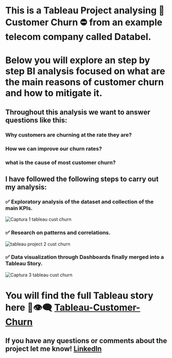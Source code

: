 # This is a Tableau Project analysing 🧐 Customer Churn ⛔ from an example telecom company called Databel.
# Below you will explore an step by step BI analysis focused on what are the main reasons of customer churn and how to mitigate it.


## Throughout this analysis we want to answer questions like this:

### Why customers are churning at the rate they are?
### How we can improve our churn rates?
### what is the cause of most customer churn?


## I have followed the following steps to carry out my analysis:

### ✅  Exploratory analysis of the dataset and collection of the main KPIs.

![Captura 1 tableau cust churn](https://user-images.githubusercontent.com/116805861/199806606-87545d0f-5749-42ab-8708-99be54c91e63.PNG)
 
### ✅ Research on patterns and correlations.

![tableau project 2  cust churn](https://user-images.githubusercontent.com/116805861/199807055-67d13c92-6ff3-425e-89b6-a587c148b248.PNG)

### ✅ Data visualization through Dashboards finally merged into a Tableau Story.

![Captura 3 tableau cust churn](https://user-images.githubusercontent.com/116805861/199807476-7973e34e-5e2b-407f-b7f7-dc984c127c2a.PNG)



# You will find the full Tableau story here 💯👁‍🗨  [Tableau-Customer-Churn](https://public.tableau.com/app/profile/albertogarciagarcia/viz/AnalyzingCustomerChurn-CaseStudy/DatabelConsulting) 

## If you have any questions or comments about the project let me know! [LinkedIn](https://www.linkedin.com/in/alberto-garc%C3%ADa-garc%C3%ADa-/) 

